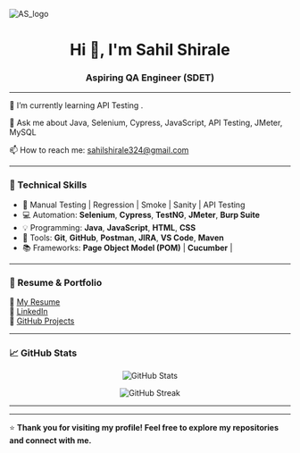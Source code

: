 ![AS_logo](https://github.com/user-attachments/assets/cbfc31ea-b7bd-450c-840b-dd6ab6787f74)

<h1 align="center">Hi 👋, I'm Sahil Shirale</h1>
<h3 align="center">Aspiring QA Engineer (SDET)</h3>

---

🌱 I’m currently learning API Testing .

💬 Ask me about Java, Selenium, Cypress, JavaScript, API Testing, JMeter, MySQL

📫 How to reach me: sahilshirale324@gmail.com


---

### 💼 Technical Skills

- 🧪 Manual Testing | Regression | Smoke | Sanity | API Testing
- 💻 Automation: **Selenium**, **Cypress**, **TestNG**, **JMeter**, **Burp Suite**
- 💡 Programming: **Java**, **JavaScript**, **HTML**, **CSS**
- 🧰 Tools: **Git**, **GitHub**, **Postman**, **JIRA**, **VS Code**, **Maven**
- 📚 Frameworks: **Page Object Model (POM)** | **Cucumber** |

---


### 📄 Resume & Portfolio

🔗 [My Resume](https://drive.google.com/file/d/1-QZGgsFeTayxeH_VfWMeBfx7hbrphyw-/view?usp=sharing)  
🔗 [LinkedIn](https://www.linkedin.com/in/sahil-shirale/)  
🔗 [GitHub Projects](https://github.com/sahi1705/SeleniumEcommerceProject/tree/master)

---

### 📈 GitHub Stats

<p align="center">
  <img src="https://github-readme-stats.vercel.app/api?username=sahi1705&show_icons=true&theme=radical" alt="GitHub Stats" />
</p>

<p align="center">
  <img src="https://github-readme-streak-stats.herokuapp.com/?user=sahi1705&theme=radical" alt="GitHub Streak" />
</p>

---



---

⭐ **Thank you for visiting my profile! Feel free to explore my repositories and connect with me.**



